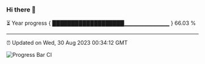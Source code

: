 ### Hi there 👋

⏳ Year progress { ███████████████████▁▁▁▁▁▁▁▁▁▁▁ } 66.03 %

---

⏰ Updated on Wed, 30 Aug 2023 00:34:12 GMT

![Progress Bar CI](https://github.com/Shyam-Makwana/GitHub-Actions-Demo/workflows/Progress%20Bar%20CI/badge.svg)
